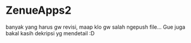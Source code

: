 # ZenueApps2
banyak yang harus gw revisi, maap klo gw salah ngepush file...
Gue juga bakal kasih dekripsi yg mendetail :D
